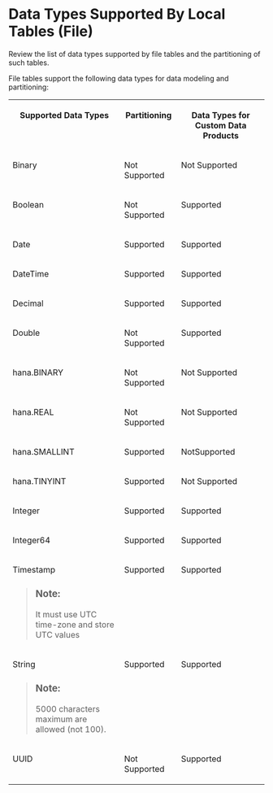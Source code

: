 <!-- loio2f39104e5bd847919b8daee1580c4f68 -->

# Data Types Supported By Local Tables \(File\)

Review the list of data types supported by file tables and the partitioning of such tables.

File tables support the following data types for data modeling and partitioning:


<table>
<tr>
<th valign="top">

Supported Data Types

</th>
<th valign="top">

Partitioning

</th>
<th valign="top">

Data Types for Custom Data Products

</th>
</tr>
<tr>
<td valign="top">

Binary

</td>
<td valign="top">

Not Supported

</td>
<td valign="top">

Not Supported

</td>
</tr>
<tr>
<td valign="top">

Boolean

</td>
<td valign="top">

Not Supported

</td>
<td valign="top">

Supported

</td>
</tr>
<tr>
<td valign="top">

Date

</td>
<td valign="top">

Supported

</td>
<td valign="top">

Supported

</td>
</tr>
<tr>
<td valign="top">

DateTime

</td>
<td valign="top">

Supported

</td>
<td valign="top">

Supported

</td>
</tr>
<tr>
<td valign="top">

Decimal

</td>
<td valign="top">

Supported

</td>
<td valign="top">

Supported

</td>
</tr>
<tr>
<td valign="top">

Double

</td>
<td valign="top">

Not Supported

</td>
<td valign="top">

Supported

</td>
</tr>
<tr>
<td valign="top">

hana.BINARY

</td>
<td valign="top">

Not Supported

</td>
<td valign="top">

Not Supported

</td>
</tr>
<tr>
<td valign="top">

hana.REAL

</td>
<td valign="top">

Not Supported

</td>
<td valign="top">

Not Supported

</td>
</tr>
<tr>
<td valign="top">

hana.SMALLINT

</td>
<td valign="top">

Supported

</td>
<td valign="top">

NotSupported

</td>
</tr>
<tr>
<td valign="top">

hana.TINYINT

</td>
<td valign="top">

Supported

</td>
<td valign="top">

Not Supported

</td>
</tr>
<tr>
<td valign="top">

Integer

</td>
<td valign="top">

Supported

</td>
<td valign="top">

Supported

</td>
</tr>
<tr>
<td valign="top">

Integer64

</td>
<td valign="top">

Supported

</td>
<td valign="top">

Supported

</td>
</tr>
<tr>
<td valign="top">

Timestamp

> ### Note:  
> It must use UTC time-zone and store UTC values



</td>
<td valign="top">

Supported

</td>
<td valign="top">

Supported

</td>
</tr>
<tr>
<td valign="top">

String

> ### Note:  
> 5000 characters maximum are allowed \(not 100\).



</td>
<td valign="top">

Supported

</td>
<td valign="top">

Supported

</td>
</tr>
<tr>
<td valign="top">

UUID

</td>
<td valign="top">

Not Supported

</td>
<td valign="top">

Supported

</td>
</tr>
</table>

